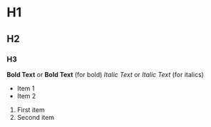 # H1
## H2
### H3
**Bold Text** or __Bold Text__  (for bold)
*Italic Text* or _Italic Text_  (for italics)
- Item 1
- Item 2
1. First item
2. Second item

